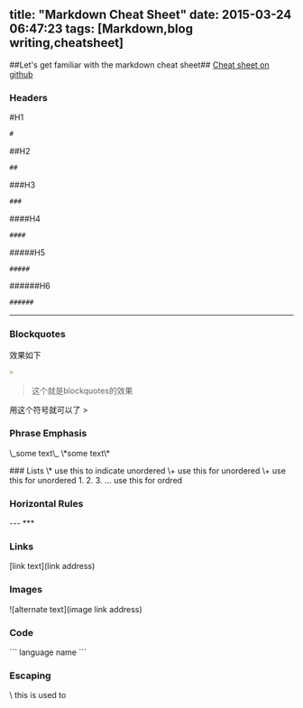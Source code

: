 title: "Markdown Cheat Sheet"
date: 2015-03-24 06:47:23
tags: [Markdown,blog writing,cheatsheet]
---
##Let's get familiar with the markdown cheat sheet##
[Cheat sheet on github](https://github.com/adam-p/markdown-here/wiki/Markdown-Cheatsheet)
<!--more-->
### Headers
#H1 
```markdown
#
```
##H2
```markdown
##
```
###H3
```markdown
###
```
####H4
```markdown
####
```
#####H5
```markdown
#####
```
######H6
```markdown
######
```

---
### Blockquotes
效果如下
```markdown
> 
```
> 这个就是blockquotes的效果
<p align='left'> 
用这个符号就可以了 >

</p>

### Phrase Emphasis
<p align='left'>
\_some text\_   
\*some text\*
</p>
### Lists
\* use this to indicate unordered 
\+ use this for unordered 
\+ use this for unordered
1. 2. 3. ... use this for ordred

### Horizontal Rules
\-\-\-
\*\*\*

### Links
\[link text\]\(link address\)

### Images
\!\[alternate text\]\(image link address\)

### Code
\`\`\` language name
\`\`\`
### Escaping
\\  this is used to  
